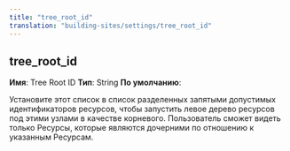 ```yaml
---
title: "tree_root_id"
translation: "building-sites/settings/tree_root_id"
---
```


## tree\_root\_id

**Имя**: Tree Root ID
**Тип**: String
**По умолчанию**:

Установите этот список в список разделенных запятыми допустимых идентификаторов ресурсов, чтобы запустить левое дерево ресурсов под этими узлами в качестве корневого. Пользователь сможет видеть только Ресурсы, которые являются дочерними по отношению к указанным Ресурсам.
